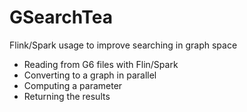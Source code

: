 # GSearchTea
Flink/Spark usage to improve searching in graph space

- Reading from G6 files with Flin/Spark
- Converting to a graph in parallel
- Computing a parameter
- Returning the results

